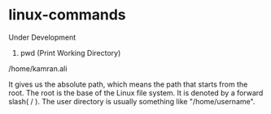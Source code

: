 # linux-commands

Under Development

1) pwd (Print Working Directory)

/home/kamran.ali

It gives us the absolute path, which means the path that starts from the root. The root is the base of the Linux file system. It is denoted by a forward slash( / ). The user directory is usually something like "/home/username".


